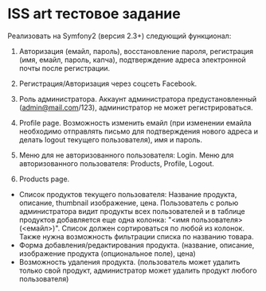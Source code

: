 ISS art тестовое задание
========================

Реализовать на Symfony2 (версия 2.3+) следующий функционал: 

1. Авторизация (емайл, пароль), восстановление пароля, регистрация (имя, емайл, пароль, капча), подтверждение адреса электронной почты после регистрации.

2. Регистрация/Авторизация через соцсеть Facebook.

3. Роль администратора. Аккаунт администратора предустановленный (admin@mail.com/123), администратор не может регистрироваться.

4. Profile page. Возможность изменить емайл (при изменении емайла необходимо отправлять письмо для подтверждения нового адреса и делать logout текущего пользователя), имя и пароль. 

5. Меню для не авторизованного пользователя: Login. Меню для авторизованного пользователя: Products, Profile, Logout. 

6. Products page. 
- Список продуктов текущего пользователя: Название продукта, описание, thumbnail изображение, цена. Пользователь с ролью администратора видит продукты всех пользователей и в таблице продуктов добавляется еще одна колонка: "<имя пользователя> (<емайл>)". Список должен сортироваться по любой из колонок. Также нужна возможность фильтрации списка по названию товара. 
- Форма добавления/редактирования продукта. (название, описание, изображение продукта (опциональное поле), цена) 
- Возможность удаления продукта. (пользователь может удалить только свой продукт, администратор может удалить продукт любого пользователя)

